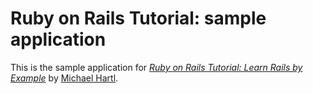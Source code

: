 # Ruby on Rails Tutorial: sample application

This is the sample application for [*Ruby on Rails Tutorial: Learn Rails by Example*](http://railstutoria.org) by [Michael Hartl](http://michaelhartl.com).